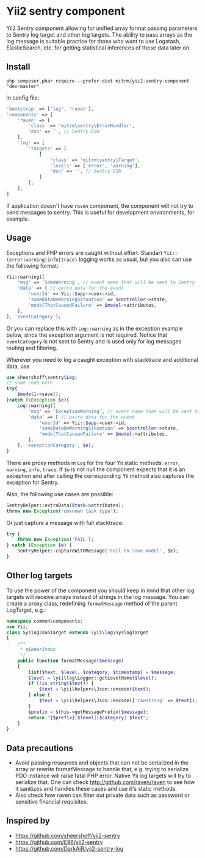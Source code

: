 Yii2 sentry component
=====================

Yii2 Sentry component allowing for unified array format passing parameters to Sentry log target and other log targets. The ability to pass arrays as the log message is suitable practice for
those who want to use Logstash, ElasticSearch, etc. for getting statistical inferences of these data later on.

## Install
```
php composer.phar require --prefer-dist mitrm/yii2-sentry-component "dev-master"
```

In config file:

```php
'bootstrap' => ['log', 'raven'],
'components' => [
    'raven' => [
        'class' => 'mitrm\sentry\ErrorHandler',
        'dsn' => '', // Sentry DSN
    ],
    'log' => [
        'targets' => [
            [
                'class' => 'mitrm\sentry\Target',
                'levels' => ['error', 'warning'],
                'dsn' => '', // Sentry DSN
            ]
        ],
    ],
]
```

If application doesn't have `raven` component, the component will not try to send messages to sentry. This is useful for development environments, for example.

## Usage

Exceptions and PHP errors are caught without effort. Standart `Yii::(error|warning|info|trace)` logging works as usual, but you also can use the following format:

```php
Yii::warning([
    'msg' => 'SomeWarning', // event name that will be sent to Sentry
    'data' => [ // extra data for the event
        'userId' => Yii::$app->user->id,
        'someDataOnWarningSituation' => $controller->state,
        'modelThatCausedFailure' => $model->attributes,
    ],
], 'eventCategory');
```

Or you can replace this with `Log::warning` as in the exception example below, since the exception argument is not required. Notice that `eventCategory` is not sent to Sentry and is used only for log messages routing and filtering.

Wherever you need to log a caught exception with stacktrace and additional data, use

```php
use sheershoff\sentry\Log;
// some code here
try{
    $model1->save();
}catch (\Exception $e){
    Log::warning([
        'msg' => 'ExceptionWarning', // event name that will be sent to Sentry
        'data' => [ // extra data for the event
            'userId' => Yii::$app->user->id,
            'someDataOnWarningSituation' => $controller->state,
            'modelThatCausedFailure' => $model->attributes,
        ],
    ], 'exceptionCategory', $e);
}
```

There are proxy methods in `Log` for the four Yii static methods: `error`, `warning`, `info`, `trace`. If `$e` is not null the component expects that it is an exception and after calling the
corresponding Yii method also captures the exception for Sentry.

Also, the following use cases are possible:

```php
SentryHelper::extraData($task->attributes);
throw new Exception('unknown task type');
```

Or just capture a message with full stacktrace:

```php
try {
    throw new Exception('FAIL');
} catch (Exception $e) {
    SentryHelper::captureWithMessage('Fail to save model', $e);
}
```

## Other log targets

To use the power of the component you should keep in mind that other log targets will receive arrays instead of strings in the log message. You can create a proxy class, redefining `formatMessage` method of the parent LogTarget, e.g.:

```php
namespace common\components;
use Yii;
class SyslogJsonTarget extends \yii\log\SyslogTarget
{
	/**
	 * @inheritdoc
	 */
	public function formatMessage($message)
	{
		list($text, $level, $category, $timestamp) = $message;
		$level = \yii\log\Logger::getLevelName($level);
		if (!is_string($text)) {
			$text = \yii\helpers\Json::encode($text);
		} else {
			$text = \yii\helpers\Json::encode(['rawstring' => $text]);
		}
		$prefix = $this->getMessagePrefix($message);
		return "{$prefix}[$level][$category] $text";
	}
}
```

## Data precautions

*  Avoid passing resources and objects that can not be serialized in the array or rewrite formatMessage to handle that, e.g. trying to serialize PDO instance will raise fatal PHP error. Native Yii log targets will try to serialize that. One can check <http://github.com/raven/raven> to see how it sanitizes and handles these cases and use it's static methods.
*  Also check how raven can filter out private data such as password or sensitive financial requisites.

## Inspired by

*  <https://github.com/sheershoff/yii2-sentry>
*  <https://github.com/E96/yii2-sentry>
*  <https://github.com/DarkAiR/yii2-sentry-log>
